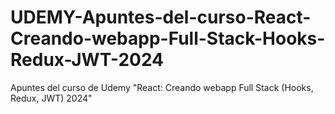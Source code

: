 # UDEMY-Apuntes-del-curso-React-Creando-webapp-Full-Stack-Hooks-Redux-JWT-2024
Apuntes del curso de Udemy "React: Creando webapp Full Stack (Hooks, Redux, JWT) 2024"


